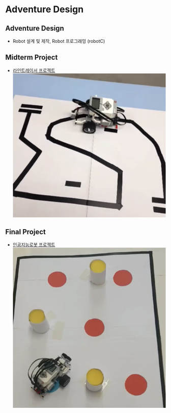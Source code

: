 # Adventure Design
## Adventure Design

* Robot 설계 및 제작, Robot 프로그래밍 (robotC)

## Midterm Project
* [라인트레이서 프로젝트](https://github.com/defwdahyun0/_AdventureDesign/tree/main/mid)
![mid](./mid.png)

## Final Project
* [인공지능로봇 프로젝트](https://github.com/defwdahyun0/_AdventureDesign/tree/main/final)
![final](./final.png)
